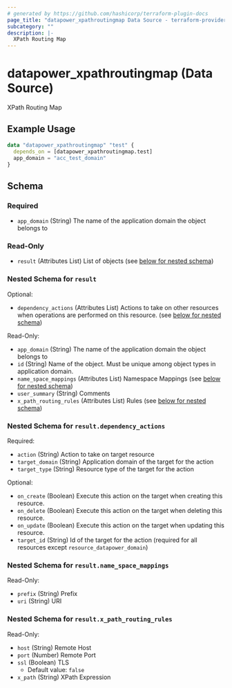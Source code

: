 ```yaml
---
# generated by https://github.com/hashicorp/terraform-plugin-docs
page_title: "datapower_xpathroutingmap Data Source - terraform-provider-datapower"
subcategory: ""
description: |-
  XPath Routing Map
---
```


# datapower_xpathroutingmap (Data Source)

XPath Routing Map

## Example Usage

```terraform
data "datapower_xpathroutingmap" "test" {
  depends_on = [datapower_xpathroutingmap.test]
  app_domain = "acc_test_domain"
}
```

<!-- schema generated by tfplugindocs -->
## Schema

### Required

- `app_domain` (String) The name of the application domain the object belongs to

### Read-Only

- `result` (Attributes List) List of objects (see [below for nested schema](#nestedatt--result))

<a id="nestedatt--result"></a>
### Nested Schema for `result`

Optional:

- `dependency_actions` (Attributes List) Actions to take on other resources when operations are performed on this resource. (see [below for nested schema](#nestedatt--result--dependency_actions))

Read-Only:

- `app_domain` (String) The name of the application domain the object belongs to
- `id` (String) Name of the object. Must be unique among object types in application domain.
- `name_space_mappings` (Attributes List) Namespace Mappings (see [below for nested schema](#nestedatt--result--name_space_mappings))
- `user_summary` (String) Comments
- `x_path_routing_rules` (Attributes List) Rules (see [below for nested schema](#nestedatt--result--x_path_routing_rules))

<a id="nestedatt--result--dependency_actions"></a>
### Nested Schema for `result.dependency_actions`

Required:

- `action` (String) Action to take on target resource
- `target_domain` (String) Application domain of the target for the action
- `target_type` (String) Resource type of the target for the action

Optional:

- `on_create` (Boolean) Execute this action on the target when creating this resource.
- `on_delete` (Boolean) Execute this action on the target when deleting this resource.
- `on_update` (Boolean) Execute this action on the target when updating this resource.
- `target_id` (String) Id of the target for the action (required for all resources except `resource_datapower_domain`)


<a id="nestedatt--result--name_space_mappings"></a>
### Nested Schema for `result.name_space_mappings`

Read-Only:

- `prefix` (String) Prefix
- `uri` (String) URI


<a id="nestedatt--result--x_path_routing_rules"></a>
### Nested Schema for `result.x_path_routing_rules`

Read-Only:

- `host` (String) Remote Host
- `port` (Number) Remote Port
- `ssl` (Boolean) TLS
  - Default value: `false`
- `x_path` (String) XPath Expression
